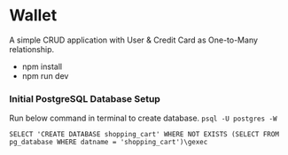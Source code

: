 # Wallet

A simple CRUD application with User & Credit Card as One-to-Many relationship.

* npm install
* npm run dev

### Initial PostgreSQL Database Setup
Run below command in terminal to create database.
`psql -U postgres -W`
```
SELECT 'CREATE DATABASE shopping_cart' WHERE NOT EXISTS (SELECT FROM pg_database WHERE datname = 'shopping_cart')\gexec
```

